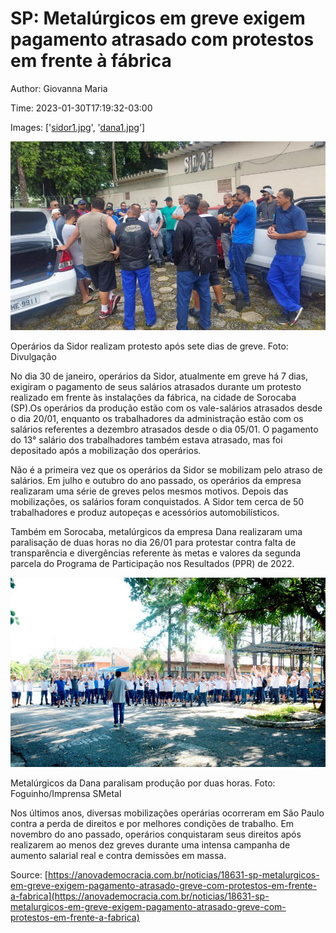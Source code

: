 # SP: Metalúrgicos em greve exigem pagamento atrasado com protestos em frente à fábrica

Author: Giovanna Maria

Time: 2023-01-30T17:19:32-03:00

Images: ['[sidor1.jpg](https://anovademocracia.com.br/images/sidor1.jpg)', '[dana1.jpg](https://anovademocracia.com.br/images/dana1.jpg)']

<!--METADATA-->

![](../Images/sidor1.jpg)

Operários da Sidor realizam protesto após sete dias de greve. Foto: Divulgação

No dia 30 de janeiro, operários da Sidor, atualmente em greve há 7 dias,
exigiram o pagamento de seus salários atrasados durante um protesto realizado
em frente às instalações da fábrica, na cidade de Sorocaba (SP).Os operários
da produção estão com os vale-salários atrasados desde o dia 20/01, enquanto
os trabalhadores da administração estão com os salários referentes a dezembro
atrasados desde o dia 05/01. O pagamento do 13° salário dos trabalhadores
também estava atrasado, mas foi depositado após a mobilização dos operários.

Não é a primeira vez que os operários da Sidor se mobilizam pelo atraso de
salários. Em julho e outubro do ano passado, os operários da empresa
realizaram uma série de greves pelos mesmos motivos. Depois das mobilizações,
os salários foram conquistados. A Sidor tem cerca de 50 trabalhadores e produz
autopeças e acessórios automobilísticos.

Também em Sorocaba, metalúrgicos da empresa Dana realizaram uma paralisação de
duas horas no dia 26/01 para protestar contra falta de transparência e
divergências referente às metas e valores da segunda parcela do Programa de
Participação nos Resultados (PPR) de 2022.

![](../Images/dana1.jpg)

Metalúrgicos da Dana paralisam produção por duas horas. Foto:
Foguinho/Imprensa SMetal

Nos últimos anos, diversas mobilizações operárias ocorreram em São Paulo
contra a perda de direitos e por melhores condições de trabalho. Em novembro
do ano passado, operários conquistaram seus direitos após realizarem ao menos
dez greves durante uma intensa campanha de aumento salarial real e contra
demissões em massa.

Source: [https://anovademocracia.com.br/noticias/18631-sp-metalurgicos-em-greve-exigem-pagamento-atrasado-greve-com-protestos-em-frente-a-fabrica](https://anovademocracia.com.br/noticias/18631-sp-metalurgicos-em-greve-exigem-pagamento-atrasado-greve-com-protestos-em-frente-a-fabrica)